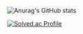 ![Anurag's GitHub stats](https://github-readme-stats.vercel.app/api?username=SimSeongHyeon&show_icons=true&theme=blue_navy)

[![Solved.ac Profile](http://mazassumnida.wtf/api/generate_badge?boj=mrshsim)](https://solved.ac/mrshsim)
